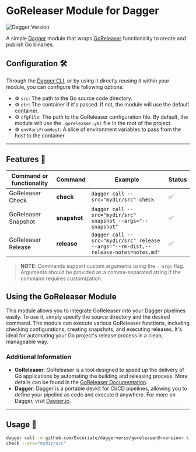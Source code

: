 # GoReleaser Module for Dagger

![Dagger Version](https://img.shields.io/badge/dagger%20version-%3E=0.10.0-0f0f19.svg?style=flat-square)


A simple [Dagger](https://dagger.io) module that wraps [GoReleaser](https://goreleaser.com) functionality to create and publish Go binaries.

## Configuration 🛠️

Through the [Dagger CLI](https://docs.dagger.io/cli/465058/install), or by using it directly reusing it within your module, you can configure the following options:

* ⚙️ `src`: The path to the Go source code directory.
* ⚙️ `ctr`: The container if it's passed. If not, the module will use the default container.
* ⚙️ `cfgFile`: The path to the GoReleaser configuration file. By default, the module will use the `.goreleaser.yml` file in the root of the project.
* ⚙️ `envVarsFromHost`: A slice of environment variables to pass from the host to the container.

---

## Features 🎨

| Command or functionality | Command      | Example                                                                             | Status |
|--------------------------|--------------|-------------------------------------------------------------------------------------|--------|
| GoReleaser Check         | **check**    | `dagger call --src="mydir/src" check`                                               | ✅      |
| GoReleaser Snapshot      | **snapshot** | `dagger call --src="mydir/src" snapshot --args="--snapshot"`                        | ✅      |
| GoReleaser Release       | **release**  | `dagger call --src="mydir/src" release --args="--rm-dist,--release-notes=notes.md"` | ✅      |

> **NOTE**: Commands support custom arguments using the `--args` flag. Arguments should be provided as a comma-separated string if the command requires customization.

## Using the GoReleaser Module

This module allows you to integrate GoReleaser into your Dagger pipelines easily. To use it, simply specify the source directory and the desired command. The module can execute various GoReleaser functions, including checking configurations, creating snapshots, and executing releases. It's ideal for automating your Go project's release process in a clean, manageable way.

### Additional Information

- **GoReleaser**: GoReleaser is a tool designed to speed up the delivery of Go applications by automating the building and releasing process. More details can be found in the [GoReleaser Documentation](https://goreleaser.com).
- **Dagger**: Dagger is a portable devkit for CI/CD pipelines, allowing you to define your pipeline as code and execute it anywhere. For more on Dagger, visit [Dagger.io](https://dagger.io).

---

## Usage 🚀

  ```bash
dagger call -m github.com/Excoriate/daggerverse/goreleaser@<version> \
check --src="mydir/src"

```
